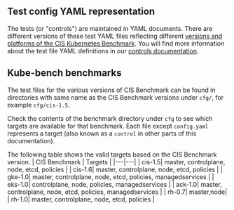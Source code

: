 ## Test config YAML representation

The tests (or "controls") are maintained in YAML documents. There are different versions of these test YAML files reflecting different [versions and platforms of the CIS Kubernetes Benchmark](./Platforms.md). You will find more information about the test file YAML definitions in our [controls documentation](./Controls.md).

## Kube-bench benchmarks

The test files for the various versions of CIS Benchmark can be found in directories
with same name as the CIS Benchmark versions under `cfg/`, for example `cfg/cis-1.5`.

Check the contents of the benchmark directory under `cfg` to see which targets are available for that benchmark. Each file except `config.yaml` represents a target (also known as a `control` in other parts of this documentation). 

The following table shows the valid targets based on the CIS Benchmark version.
| CIS Benchmark | Targets |
|---|---|
| cis-1.5| master, controlplane, node, etcd, policies |
| cis-1.6| master, controlplane, node, etcd, policies |
| gke-1.0| master, controlplane, node, etcd, policies, managedservices |
| eks-1.0| controlplane, node, policies, managedservices |
| ack-1.0| master, controlplane, node, etcd, policies, managedservices |
| rh-0.7| master,node|
| rh-1.0| master, controlplane, node, etcd, policies |



